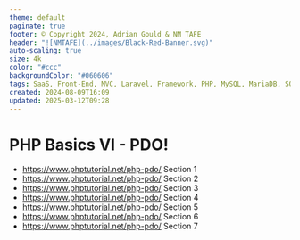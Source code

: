 ```yaml
---
theme: default
paginate: true
footer: © Copyright 2024, Adrian Gould & NM TAFE
header: "![NMTAFE](../images/Black-Red-Banner.svg)"
auto-scaling: true
size: 4k
color: "#ccc"
backgroundColor: "#060606"
tags: SaaS, Front-End, MVC, Laravel, Framework, PHP, MySQL, MariaDB, SQLite, Testing, Unit Testing, Feature Testng, PEST
created: 2024-08-09T16:09
updated: 2025-03-12T09:28
---
```


# PHP Basics VI -  PDO!

- https://www.phptutorial.net/php-pdo/ Section 1
- https://www.phptutorial.net/php-pdo/ Section 2
- https://www.phptutorial.net/php-pdo/ Section 3
- https://www.phptutorial.net/php-pdo/ Section 4
- https://www.phptutorial.net/php-pdo/ Section 5
- https://www.phptutorial.net/php-pdo/ Section 6
- https://www.phptutorial.net/php-pdo/ Section 7
